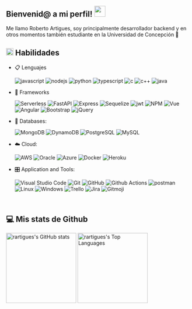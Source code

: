 <!--## No vean mi codigo horrible pls :sob:-->
<br /> 
<h2> Bienvenid@ a mi perfil! <img src="https://raw.githubusercontent.com/iampavangandhi/iampavangandhi/master/gifs/Hi.gif" width="30px"> </h2>
<p> Me llamo Roberto Artigues, soy principalmente desarrollador backend y en otros momentos también estudiante en la Universidad de Concepción 🚀 </p> 


## <img src="https://media2.giphy.com/media/QssGEmpkyEOhBCb7e1/giphy.gif?cid=ecf05e47a0n3gi1bfqntqmob8g9aid1oyj2wr3ds3mg700bl&rid=giphy.gif" width ="20"><b> Habilidades</b>

<p align="center">

- 📋 Lenguajes 
    
    ![javascript](https://img.shields.io/badge/javascript%20-%23323330.svg?&style=for-the-badge&logo=javascript&logoColor=%23F7DF1E)
    ![nodejs](https://img.shields.io/badge/node.js%20-%2343853D.svg?&style=for-the-badge&logo=node.js&logoColor=white)
    ![python](https://img.shields.io/badge/Python-14354C?style=for-the-badge&logo=python&logoColor=white)
    ![typescript](https://img.shields.io/badge/TypeScript-007ACC?style=for-the-badge&logo=typescript&logoColor=white)
    ![c](https://img.shields.io/badge/C-00599C?style=for-the-badge&logo=c&logoColor=white)
    ![c++](https://img.shields.io/badge/C%2B%2B-00599C?style=for-the-badge&logo=c%2B%2B&logoColor=white)
    ![java](https://img.shields.io/badge/Java-ED8B00?style=for-the-badge&logo=openjdk&logoColor=white)
  

      
- 🎨 Frameworks

   ![Serverless](https://img.shields.io/badge/Serverless-%23FD5750?style=for-the-badge&logo=Serverless&logoColor=white)
   ![FastAPI](https://img.shields.io/badge/FastAPI-%23009688?style=for-the-badge&logo=fastapi&logoColor=white)
   ![Express](https://img.shields.io/badge/Express.js-000000?style=for-the-badge&logo=express&logoColor=white)
   ![Sequelize](https://img.shields.io/badge/Sequelize-%2352B0E7?style=for-the-badge&logo=sequelize&logoColor=white)
   ![jwt](https://img.shields.io/badge/JWT-000000?style=for-the-badge&logo=JSON%20web%20tokens&logoColor=white)
   ![NPM](https://img.shields.io/badge/npm-CB3837?style=for-the-badge&logo=npm&logoColor=white)
   ![Vue](https://img.shields.io/badge/Vue.js-35495E?style=for-the-badge&logo=vuedotjs&logoColor=4FC08D)
   ![Angular](https://img.shields.io/badge/Angular-DD0031?style=for-the-badge&logo=angular&logoColor=white)
   ![Bootstrap](https://img.shields.io/badge/bootstrap%20-%23563D7C.svg?&style=for-the-badge&logo=bootstrap&logoColor=white)
   ![jQuery](https://img.shields.io/badge/jQuery-0769AD?style=for-the-badge&logo=jquery&logoColor=white)

- 💾 Databases:

    
    ![MongoDB](https://img.shields.io/badge/MongoDB-%234ea94b.svg?&style=for-the-badge&logo=mongodb&logoColor=white)
    ![DynamoDB](https://img.shields.io/badge/Amazon_DynamoDB-%234053D6?style=for-the-badge&logo=amazondynamodb&logoColor=white)
    ![PostgreSQL](https://img.shields.io/badge/PostgreSQL-316192?style=for-the-badge&logo=postgresql&logoColor=white)
    ![MySQL](https://img.shields.io/badge/MySQL-00000F?style=for-the-badge&logo=mysql&logoColor=white)
    
- ☁️ Cloud:

  ![AWS](https://img.shields.io/badge/Amazon_AWS-232F3E?style=for-the-badge&logo=amazon-aws&logoColor=white)
  ![Oracle](https://img.shields.io/badge/Oracle_Cloud-%23F80000?style=for-the-badge&logo=oracle&logoColor=white)
  ![Azure](https://img.shields.io/badge/Microsoft_Azure-0089D6?style=for-the-badge&logo=microsoft-azure&logoColor=white)
  ![Docker](https://img.shields.io/badge/docker-%232496ED?style=for-the-badge&logo=docker&logoColor=white)
  ![Heroku](https://img.shields.io/badge/Heroku-430098?style=for-the-badge&logo=heroku&logoColor=white)
  
  


- 🎛️ Application and Tools:

    ![Visual Studio Code](https://img.shields.io/badge/Visual%20Studio%20Code-0078d7.svg?style=for-the-badge&logo=visual-studio-code&logoColor=white)
    ![Git](https://img.shields.io/badge/git-%23F05033.svg?style=for-the-badge&logo=git&logoColor=white)
    ![GitHub](https://img.shields.io/badge/github-%23121011.svg?style=for-the-badge&logo=github&logoColor=white)
    ![Github Actions](https://img.shields.io/badge/Github_Actions-%232088FF?style=for-the-badge&logo=githubactions&logoColor=white)
    ![postman](https://img.shields.io/badge/Postman-FF6C37?style=for-the-badge&logo=Postman&logoColor=white)
    ![Linux](https://img.shields.io/badge/Linux-FCC624?style=for-the-badge&logo=linux&logoColor=black)
    ![Windows](https://img.shields.io/badge/Windows-0078D6?style=for-the-badge&logo=windows&logoColor=white)
    ![Trello](https://img.shields.io/badge/Trello-0052CC?style=for-the-badge&logo=trello&logoColor=white)
    ![Jira](https://img.shields.io/badge/Jira-0052CC?style=for-the-badge&logo=Jira&logoColor=white)
    ![Gitmoji](https://img.shields.io/badge/gitmoji-%20😜%20😍-FFDD67.svg?style=for-the-badge&logoColor=white)

</p>


<br />

## 💻 Mis stats de Github


<img alt="rartigues's GitHub stats" src="https://github.rartigues.com/?username=rartigues&count-private=true&theme=transparent&show_icons=true" height="192px"/>  <img alt="rartigues's Top Languages" src="https://github.rartigues.com/top-langs/?username=rartigues&layout=compact&theme=transparent&hide=tex" height="192px"/>


<!--

**rartigues/rartigues** is a ✨ _special_ ✨ repository because its `README.md` (this file) appears on your GitHub profile.
<img alt="rartigues's Top Languages" src="https://github-readme-stats.vercel.app/api/top-langs/?username=berkeli&langs_count=8&layout=compact&theme=react&hide_border=true&bg_color=1F222E&title_color=F85D7F&icon_color=F8D866" height="192px"/>
Here are some ideas to get you started:

- 🔭 I’m currently working on ...
- 🌱 I’m currently learning ...
- 👯 I’m looking to collaborate on ...
- 🤔 I’m looking for help with ...
- 💬 Ask me about ...
- 📫 How to reach me: ...
- 😄 Pronouns: ...
- ⚡ Fun fact: ...

